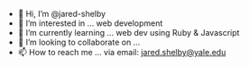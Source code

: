 - 👋 Hi, I’m @jared-shelby
- 👀 I’m interested in ... web development
- 🌱 I’m currently learning ... web dev using Ruby & Javascript
- 💞️ I’m looking to collaborate on ...
- 📫 How to reach me ... via email: jared.shelby@yale.edu

<!---
jared-shelby/jared-shelby is a ✨ special ✨ repository because its `README.md` (this file) appears on your GitHub profile.
You can click the Preview link to take a look at your changes.
--->
